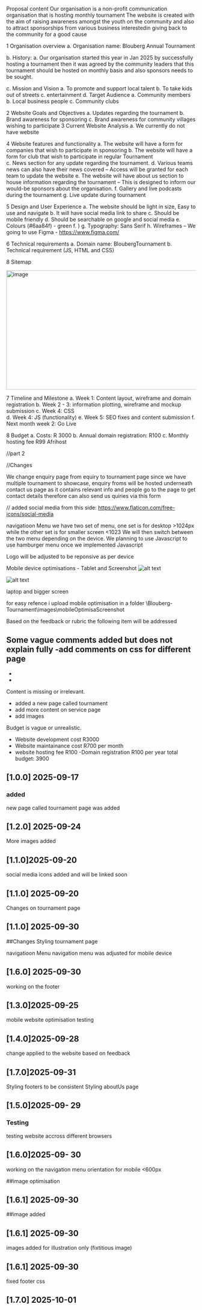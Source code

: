 Proposal content 
Our organisation is a non-profit communication organisation that is hosting monthly tournament
The website is created with the aim of raising awareness amongst the youth on the community and also to attract sponsorships from various business interestedin giving back to the community for a good cause

1	Organisation overview 
a.	Organisation name: Blouberg Annual Tournament

b.	History:
a.	Our organisation started this year in Jan 2025 by successfully hosting a tournament then it was agreed by the community leaders that this tournament should be hosted on monthly basis and also  sponsors needs to be sought. 

c.	Mission and Vision
a.	To promote and support local talent 
b.	To take kids out of  streets
c.	entertainment
d.	Target Audience
a.	Community members
b.	Local business people
c.	Community clubs

2	Website Goals and Objectives
a.	Updates regarding the tournament
b.	Brand awareness for sponsoring
c.	Brand awareness for community villages wishing to participate 
3	Current Website Analysis
a.	We currently do not have website

4	Website features and functionality
a.	The website will have a form for companies that wish to participate in sponsoring 
b.	The website will have a form for club that wish to participate in regular Tournament  
c.	News section for any update regarding the tournament.
d.	Various teams news can also have their news covered – Access will be granted for each team to update the website
e.	The website will have about us section to house information regarding the tournament – This is designed to inform our would-be sponsors about the organisation. 
f.	Gallery and live podcasts during the tournament
g.	Live update during tournament 

5	Design and User Experience
a.	The website should be light in size, Easy to use and navigate 
b.	It will have social media link to share
c.	Should be mobile friendly
d.	Should be searchable on google and social media
e.	Colours (#6aa84f) - green
f.	)
g.	Typography: Sans Serif
h.	Wireframes – We going to use Figma - https://www.figma.com/

6	Technical requirements
a.	Domain name: BloubergTournament
b.	Technical requirement (JS, HTML and CSS)

8 Sitemap

<img width="664" height="317" alt="image" src="https://github.com/user-attachments/assets/881bb820-9e8b-4cc4-a70d-539dec287381" />

7	Timeline and Milestone
a.	Week 1:  Content layout, wireframe and domain registration
b.	Week 2 - 3:  information plotting, wireframe and mockup submission 
c.	Week 4: CSS  
d.	Week 4: JS (functionality)
e.	Week 5: SEO fixes and content submission
f.	Next month week 2: Go Live

8	Budget 
a.	Costs: R 3000
b.	Annual domain registration: R100
c.	Monthly hosting fee  R99 Afrihost



//part 2

//Changes

We change enquiry page from equiry to tournament page since we have multiple tournament to showcase, enquiry froms will be hosted underneath contact us page as 
it contains relevant info and people go to the page to get contact details therefore can also send us quiries via this form

//
added social media from this side: https://www.flaticon.com/free-icons/social-media

navigatioon Menu
we have two set of menu, one set is for desktop >1024px while the other set is for smaller screen <1023
We will then switch between the two menu depending on the device. We planning to use Javascript to use hamburger menu once we implemented Javascript

Logo
will be adjusted to be reponsive as per device
<!-- 
moble screenshot -->
Mobile device optimisations - Tablet and Screenshot
![alt text](image.png)

<!-- tablet screenshot -->

![alt text](images/mobileOptimisaScreenshot/tabletView.png)

laptop and bigger screen


for easy refence i upload mobile optimisation in a folder \Blouberg-Tournament\images\mobileOptimisaScreenshot

Based on the feedback or rubric the following item will be addressed

Some vague comments added but does not explain fully 
-add comments on css for different page
-
-
-

Content is missing or irrelevant. 
- added a new page called tournament
- add more content on service page 
- add images

Budget is vague or unrealistic. 
- Website development cost R3000
- Website maintainance cost R700 per month
 - website hosting fee R100
 -Domain registration R100 per year
 total budget: 3900


 ## [1.0.0] 2025-09-17
 ### added
new page called tournament page was added
## [1.2.0] 2025-09-24
 More images added
 ## [1.1.0]2025-09-20
social media icons added and will be linked soon
 
## [1.1.0] 2025-09-20
Changes on tournament page



## [1.1.0] 2025-09-30
##Changes
Styling tournament page


navigatioon Menu
navigation menu was adjusted for mobile device
 ## [1.6.0] 2025-09-30
 working on the footer

## [1.3.0]2025-09-25
mobile website optimisation testing


 ## [1.4.0]2025-09-28
change applied to the website based on feedback
 ## [1.7.0]2025-09-31
 Styling footers to be consistent
 Styling aboutUs page

 ## [1.5.0]2025-09- 29
 ### Testing
testing website accross different browsers



## [1.6.0]2025-09- 30
working on the navigation menu orientation for mobile <600px

##image optimisation
## [1.6.1] 2025-09-30

##image added
## [1.6.1] 2025-09-30

images added for illustration only (fixtitious image)
## [1.6.1] 2025-09-30

fixed footer css
## [1.7.0] 2025-10-01
